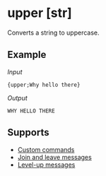 # upper [str]

Converts a string to uppercase.

## Example

*Input*
```
{upper;Why hello there}
```
*Output*
```
WHY HELLO THERE
```

## Supports

* [Custom commands](/custom_commands/)
* [Join and leave messages](/join_leave_messages/)
* [Level-up messages](/levels/)
